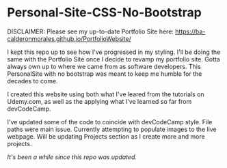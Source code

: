 # Personal-Site-CSS-No-Bootstrap

DISCLAIMER: Please see my up-to-date Portfolio Site here: https://ba-calderonmorales.github.io/PortfolioWebsite/

I kept this repo up to see how I've progressed in my styling. I'll be doing the same with the Portfolio Site once I decide to revamp my portfolio site.
Gotta always own up to where we came from as software developers. This PersonalSite with no bootstrap was meant to keep me humble for the decades to come.

I created this website using both what I've leared from the tutorials on Udemy.com,
 as well as the applying what I've learned so far from devCodeCamp.

I've updated some of the code to coincide with devCodeCamp style. File paths were main issue. Currently attempting to populate images to the live webpage. Will be updating Projects section as I create more and more projects.


_It's been a while since this repo was updated._
